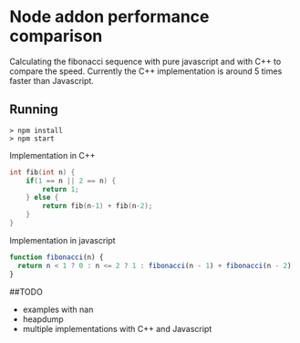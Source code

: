 # Node addon performance comparison

Calculating the fibonacci sequence with pure javascript and with C++ to compare the speed. Currently the C++ implementation is around 5 times faster than Javascript. 

## Running
```
> npm install
> npm start
```

Implementation in C++

```c
int fib(int n) {
    if(1 == n || 2 == n) {
        return 1;
    } else {
        return fib(n-1) + fib(n-2);
    }
}
```

Implementation in javascript
```javascript
function fibonacci(n) {
  return n < 1 ? 0 : n <= 2 ? 1 : fibonacci(n - 1) + fibonacci(n - 2)
}
```

##TODO
* examples with nan
* heapdump
* multiple implementations with C++ and Javascript
